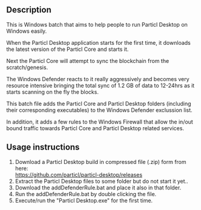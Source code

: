 ## Description
This is Windows batch that aims to help people to run Particl Desktop on Windows easily. 

When the Particl Desktop application starts for the first time, it downloads the latest version of the Particl Core and starts it. 

Next the Particl Core will attempt to sync the blockchain from the scratch/genesis. 

The Windows Defender reacts to it really aggressively and becomes very resource intensive bringing the total sync of 1.2 GB of data to 12-24hrs as it starts scanning on the fly the blocks.

This batch file adds the Particl Core and Particl Desktop folders (including their corresponding executables) to the Windows Defender exclussion list. 

In addition, it adds a few rules to the Windows Firewall that allow the in/out bound traffic towards Particl Core and Particl Desktop related services.

## Usage instructions
1. Download a Particl Desktop build in compressed file (.zip) form from here:   
https://github.com/particl/particl-desktop/releases
2. Extract the Particl Desktop files to some folder but do not start it yet..
3. Download the addDefenderRule.bat and place it also in that folder.
4. Run the addDefenderRule.bat by double clicking the file.
5. Execute/run the "Particl Desktop.exe" for the first time. 
